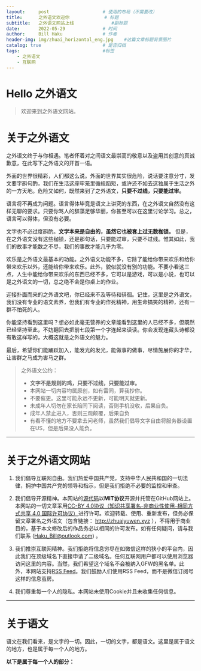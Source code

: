 ```yaml
---
layout:     post   				    # 使用的布局（不需要改）
title:      之外语文欢迎你 			# 标题
subtitle:   之外语文网站上线              #副标题
date:       2022-05-29 				# 时间
author:     Bill Haku 				# 作者
header-img: img/zhuai_horizontal_eng.jpg 	#这篇文章标题背景图片
catalog: true 						# 是否归档
tags:								#标签
    - 之外语文
    - 互联网
---
```


# Hello 之外语文

>欢迎来到之外语文网站。

# 关于之外语文

之外语文终于与你相遇。笔者怀着对之间语文最崇高的敬意以及盗用其创意的真诚歉意，在此写下之外语文的开首一语。

外面的世界很精彩，人们都这么说。外面的世界其实很危险，说话要注意分寸，发文要字斟句酌，我们在生活这座牢笼里循规蹈矩，或许还不如去这独属于生活之外的一方天地。危险又如何，既然来到了之外语文，**只要不过线，只要能过审。**

语言将不再成为问题。语言得体毕竟是语文上讲究的东西，在之外语文自然没有这样无聊的要求。只要你骂人的辞藻足够华丽，你甚至可以在这里讨论学习。总之，语言可以得体，但没有必要。

文字也不必过度斟酌。**文学本来是自由的，虽然它也被套上过无数枷锁。** 但是，在之外语文没有这些枷锁，还是那句话，只要能过审，只要不过线。惟其如此，我们的故事才能数之不尽，我们的事故才能几乎为零。

欢乐是之外语文最基本的功能。之外语文功能不多，它除了能给你带来欢乐和给你带来欢乐以外，还能给你带来欢乐。此外，貌似就没有别的功能。不要小看这三点，人生中能给你带来欢乐的东西已经不多，它可以是游戏，可以是小说，也可以是之外语文的一切，总之绝不会是你桌上的作业。

迎接扑面而来的之外语文吧，你已经来不及等待和徘徊。记住，这里是之外语文，我们没有专业的语文素养，但我们有专业的作死精神，用生命搞笑的精神，还有一群不怕死的人。

你能坚持看到这里吗？想必如此毫无营养的文章能看到这里的人已经不多，但既然已经坚持至此，不妨翻回去把前七段第一个字连起来读读。你会发现连藏头诗都没有敢这样写的，大概这就是之外语文的魅力。

最后，希望你们能踊跃加入，能发光的发光，能做事的做事，尽情施展你的才华，让害群之马成为害马之群。

> 之外语文公约：
>
>- **文字不是规则的鸡，只要不过线，只要能过审。**
>- 本网站一切内容均属原创，如有雷同，算我抄你。
>- 不要催更。这里可能永远不更新，可能明天就更新。
>- 未成年人切勿在家长陪同下阅读，否则手机没收，后果自负。
>- 成年人禁止进入，否则三观颠覆，后果自负
>- 有看不懂的地方不要拿去问老师，虽然我们倡导文字自由将服务器设置在US，但是后果没人能负。

---
# 关于之外语文网站

1. 我们倡导互联网自由。我们热爱中国共产党，支持中华人民共和国的一切法律，拥护中国共产党的领导和指示，但是我们拒绝不必要的监控和审查。

2. 我们倡导开源精神。本网站的[源代码](https://github.com/Bill-Haku/Bill-Haku.github.io)以**MIT协议**开源并托管在GitHub网站上。本网站的一切文章采用[CC-BY 4.0协议（知识共享署名-非商业性使用-相同方式共享 4.0 国际许可协议）](https://creativecommons.org/licenses/by-nc-sa/4.0/)进行许可。欢迎转载、使用、重新发布，但务必保留文章署名之外语文（包含链接： http://zhuaiyuwen.xyz ），不得用于商业目的，基于本文修改后的作品务必以相同的许可发布。如有任何疑问，请与我们联系 (Haku_Bill@outlook.com) 。

3. 我们推崇互联网精神。我们拒绝将信息穷尽在如微信这样的狭小的平台内，因此我们在顶级域名下直接申请了二级域名。任何互联网用户都可以使用浏览器访问这里的内容。当然，我们希望这个域名不会被纳入GFW的黑名单。此外，本网站支持[RSS Feed](zhuaiyuwen.xyz/feed.xml)。我们鼓励人们使用RSS Feed，而不是微信订阅号这样的信息茧房。

4. 我们尊重每一个人的隐私。本网站未使用Cookie并且未收集任何信息。

---
# 关于语文

语文在我们看来，是文字的一切。因此，一切的文字，都是语文。这里是属于语文的地方，也是属于每一个人的地方。

**以下是属于每一个人的部分：**